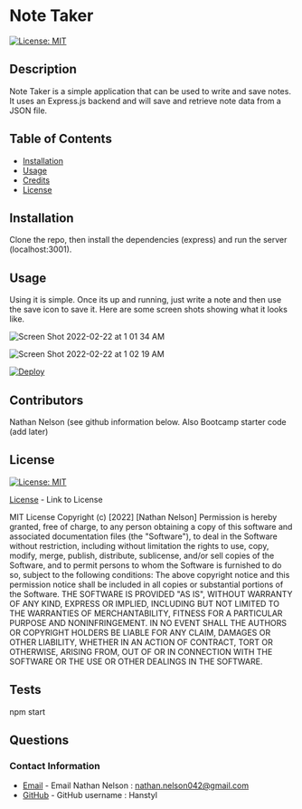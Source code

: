 # Note Taker
  
  [![License: MIT](https://img.shields.io/badge/License-MIT-yellow.svg)](https://opensource.org/licenses/MIT)
    
  ## Description

  Note Taker is a simple application that can be used to write and save notes. It uses an Express.js backend and will save and retrieve note data from a JSON file.

  ## Table of Contents

  * [Installation](#installation)
  * [Usage](#usage)
  * [Credits](#credits)
  * [License](#license)

  ## Installation

  Clone the repo, then install the dependencies (express) and run the server (localhost:3001).

  ## Usage

  Using it is simple. Once its up and running, just write a note and then use the save icon to save it. Here are some screen shots showing what it looks like.
  
  ![Screen Shot 2022-02-22 at 1 01 34 AM](https://user-images.githubusercontent.com/79775889/155090163-8e904b4d-b982-4ffb-8eab-3ea351b1bf93.png)
  
  ![Screen Shot 2022-02-22 at 1 02 19 AM](https://user-images.githubusercontent.com/79775889/155090209-841df2b8-8356-4458-b56d-241e6f11b628.png)
  
  [![Deploy](https://www.herokucdn.com/deploy/button.svg)](https://nathans-note-taker.herokuapp.com/)


  ## Contributors

  Nathan Nelson (see github information below. Also Bootcamp starter code (add later)

  ## License

  [![License: MIT](https://img.shields.io/badge/License-MIT-yellow.svg)](https://opensource.org/licenses/MIT)

  [License](https://opensource.org/licenses/MIT) - Link to License

  
MIT License
Copyright (c) [2022] [Nathan Nelson]
Permission is hereby granted, free of charge, to any person obtaining a copy
of this software and associated documentation files (the "Software"), to deal
in the Software without restriction, including without limitation the rights
to use, copy, modify, merge, publish, distribute, sublicense, and/or sell
copies of the Software, and to permit persons to whom the Software is
furnished to do so, subject to the following conditions:
The above copyright notice and this permission notice shall be included in all
copies or substantial portions of the Software.
THE SOFTWARE IS PROVIDED "AS IS", WITHOUT WARRANTY OF ANY KIND, EXPRESS OR
IMPLIED, INCLUDING BUT NOT LIMITED TO THE WARRANTIES OF MERCHANTABILITY,
FITNESS FOR A PARTICULAR PURPOSE AND NONINFRINGEMENT. IN NO EVENT SHALL THE
AUTHORS OR COPYRIGHT HOLDERS BE LIABLE FOR ANY CLAIM, DAMAGES OR OTHER
LIABILITY, WHETHER IN AN ACTION OF CONTRACT, TORT OR OTHERWISE, ARISING FROM,
OUT OF OR IN CONNECTION WITH THE SOFTWARE OR THE USE OR OTHER DEALINGS IN THE
SOFTWARE.


  ## Tests

  npm start

  ## Questions
  ### Contact Information
* [Email](mailto:nathan.nelson042@gmail.com) - Email Nathan Nelson : nathan.nelson042@gmail.com
* [GitHub](https://github.com/Hanstyl) - GitHub username : Hanstyl

